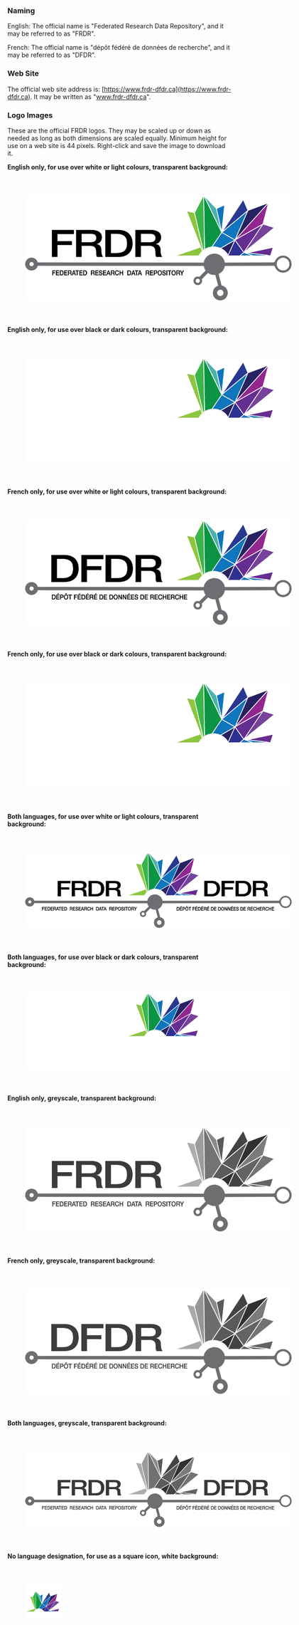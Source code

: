 <h3>Naming</h3>

English: The official name is "Federated Research Data Repository", and it may be referred to as "FRDR".

French: The official name is "dépôt fédéré de données de recherche", and it may be referred to as "DFDR".


<h3>Web Site</h3>

The official web site address is: [https://www.frdr-dfdr.ca](https://www.frdr-dfdr.ca). It may be written as "www.frdr-dfdr.ca".


<h3>Logo Images</h3>

These are the official FRDR logos.  They may be scaled up or down as needed as long as both dimensions are scaled equally.  Minimum height for use on a web site is 44 pixels.  Right-click and save the image to download it.


**English only, for use over white or light colours, transparent background:**

<img style="margin:40px;max-width: 600px" src="/docs/img/styleguide/FRDR-EN.png" alt="Logo"/>

**English only, for use over black or dark colours, transparent background:**

<img style="margin:40px;background:black;max-width: 600px" src="/docs/img/styleguide/FRDR-EN-WHITE.png" alt="Logo" />

**French only, for use over white or light colours, transparent background:**

<img style="margin:40px;max-width: 600px" src="/docs/img/styleguide/FRDR-FR.png" alt="Logo" />

**French only, for use over black or dark colours, transparent background:**

<img style="margin:40px;background:black;max-width: 600px" src="/docs/img/styleguide/FRDR-FR-WHITE.png" alt="Logo" />

**Both languages, for use over white or light colours, transparent background:**

<img style="margin:40px;max-width: 600px" src="/docs/img/styleguide/FRDR-FR-EN.png" alt="Logo" />

**Both languages, for use over black or dark colours, transparent background:**

<img style="margin:40px;background:black;max-width: 600px" src="/docs/img/styleguide/FRDR-FR-EN-WHITE.png" alt="Logo" />

**English only, greyscale, transparent background:**

<img style="margin:40px;max-width: 600px" src="/docs/img/styleguide/FRDR-EN-GREY.png" alt="Logo"/>

**French only, greyscale, transparent background:**

<img style="margin:40px;max-width: 600px" src="/docs/img/styleguide/FRDR-FR-GREY.png" alt="Logo"/>

**Both languages, greyscale, transparent background:**

<img style="margin:40px;max-width: 600px" src="/docs/img/styleguide/FRDR-FR-EN-GREY.png" alt="Logo"/>

**No language designation, for use as a square icon, white background:**

<img style="margin:40px;max-width: 600px" src="/docs/img/styleguide/frdr_80x80.png" alt="Logo" />